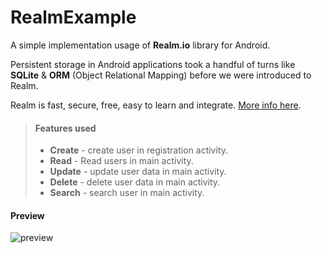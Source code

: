 # RealmExample
A simple implementation usage of **Realm.io** library for Android. 

Persistent storage in Android applications took a handful of turns like **SQLite** & **ORM** (Object Relational Mapping) before we were introduced to Realm.

Realm is fast, secure, free, easy to learn and integrate. [More info here](https://realm.io/docs/java/latest/).

> #### Features used
>- **Create** - create user in registration activity.
>- **Read** - Read users in main activity.
>- **Update** - update user data in main activity.
>- **Delete** - delete user data in main activity.
>- **Search** - search user in main activity.


#### Preview
![preview](http://i.giphy.com/iWuHgrV1CJAk.gif)
